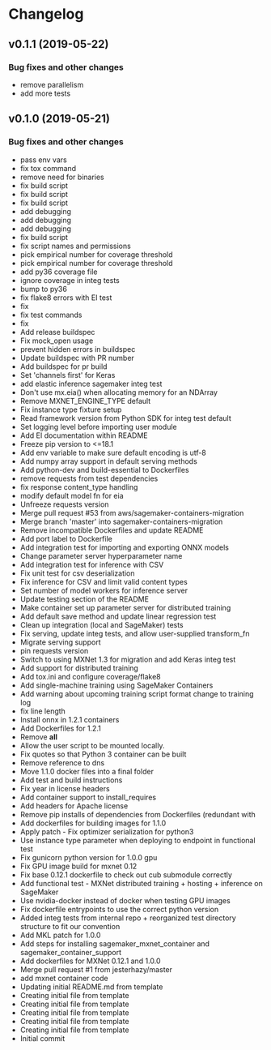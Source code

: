 # Changelog

## v0.1.1 (2019-05-22)

### Bug fixes and other changes

 * remove parallelism
 * add more tests

## v0.1.0 (2019-05-21)

### Bug fixes and other changes

 * pass env vars
 * fix tox command
 * remove need for binaries
 * fix build script
 * fix build script
 * fix build script
 * add debugging
 * add debugging
 * add debugging
 * fix build script
 * fix script names and permissions
 * pick empirical number for coverage threshold
 * pick empirical number for coverage threshold
 * add py36 coverage file
 * ignore coverage in integ tests
 * bump to py36
 * fix flake8 errors with EI test
 * fix
 * fix test commands
 * fix
 * Add release buildspec
 * Fix mock_open usage
 * prevent hidden errors in buildspec
 * Update buildspec with PR number
 * Add buildspec for pr build
 * Set 'channels first' for Keras
 * add elastic inference sagemaker integ test
 * Don't use mx.eia() when allocating memory for an NDArray
 * Remove MXNET_ENGINE_TYPE default
 * Fix instance type fixture setup
 * Read framework version from Python SDK for integ test default
 * Set logging level before importing user module
 * Add EI documentation within README
 * Freeze pip version to <=18.1
 * Add env variable to make sure default encoding is utf-8
 * Add numpy array support in default serving methods
 * Add python-dev and build-essential to Dockerfiles
 * remove requests from test dependencies
 * fix response content_type handling
 * modify default model fn for eia
 * Unfreeze requests version
 * Merge pull request #53 from aws/sagemaker-containers-migration
 * Merge branch 'master' into sagemaker-containers-migration
 * Remove incompatible Dockerfiles and update README
 * Add port label to Dockerfile
 * Add integration test for importing and exporting ONNX models
 * Change parameter server hyperparameter name
 * Add integration test for inference with CSV
 * Fix unit test for csv deserialization
 * Fix inference for CSV and limit valid content types
 * Set number of model workers for inference server
 * Update testing section of the README
 * Make container set up parameter server for distributed training
 * Add default save method and update linear regression test
 * Clean up integration (local and SageMaker) tests
 * Fix serving, update integ tests, and allow user-supplied transform_fn
 * Migrate serving support
 * pin requests version
 * Switch to using MXNet 1.3 for migration and add Keras integ test
 * Add support for distributed training
 * Add tox.ini and configure coverage/flake8
 * Add single-machine training using SageMaker Containers
 * Add warning about upcoming training script format change to training log
 * fix line length
 * Install onnx in 1.2.1 containers
 * Add Dockerfiles for 1.2.1
 * Remove __all__
 * Allow the user script to be mounted locally.
 * Fix quotes so that Python 3 container can be built
 * Remove reference to dns
 * Move 1.1.0 docker files into a final folder
 * Add test and build instructions
 * Fix year in license headers
 * Add container support to install_requires
 * Add headers for Apache license
 * Remove pip installs of dependencies from Dockerfiles (redundant with
 * Add dockerfiles for building images for 1.1.0
 * Apply patch - Fix optimizer serialization for python3
 * Use instance type parameter when deploying to endpoint in functional test
 * Fix gunicorn python version for 1.0.0 gpu
 * Fix GPU image build for mxnet 0.12
 * Fix base 0.12.1 dockerfile to check out cub submodule correctly
 * Add functional test - MXNet distributed training + hosting + inference on SageMaker
 * Use nvidia-docker instead of docker when testing GPU images
 * Fix dockerfile entrypoints to use the correct python version
 * Added integ tests from internal repo + reorganized test directory structure to fit our convention
 * Add MKL patch for 1.0.0
 * Add steps for installing sagemaker_mxnet_container and sagemaker_container_support
 * Add dockerfiles for MXNet 0.12.1 and 1.0.0
 * Merge pull request #1 from jesterhazy/master
 * add mxnet container code
 * Updating initial README.md from template
 * Creating initial file from template
 * Creating initial file from template
 * Creating initial file from template
 * Creating initial file from template
 * Creating initial file from template
 * Initial commit
